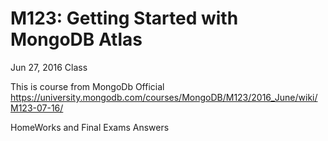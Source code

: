 # M123: Getting Started with MongoDB Atlas
Jun 27, 2016 Class

This is course from MongoDb Official
https://university.mongodb.com/courses/MongoDB/M123/2016_June/wiki/M123-07-16/

 HomeWorks and Final Exams Answers
